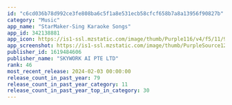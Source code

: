 ```yaml
---
id: "c6cd036b78d992ce3fe808ba6c5f1a8e531ecb58cfcf658b7a8a13956f90827b"
category: "Music"
app_name: "StarMaker-Sing Karaoke Songs"
app_id: 342138881
app_icon: https://is1-ssl.mzstatic.com/image/thumb/Purple116/v4/f5/11/9a/f5119afc-b052-4e56-a03d-25dd60618de1/AppIcon-0-0-1x_U007emarketing-0-0-0-10-0-0-sRGB-0-0-0-GLES2_U002c0-512MB-85-220-0-0.png/1024x1024bb.png
app_screenshot: https://is1-ssl.mzstatic.com/image/thumb/PurpleSource126/v4/e3/92/b1/e392b111-2145-d7e5-9996-469590d61861/ede4cf00-01b5-4687-99e3-dae8ab9c55fb_pintu_01.jpg/1284x2778bb.png
publisher_id: 1619484606
publisher_name: "SKYWORK AI PTE LTD"
rank: 46
most_recent_release: 2024-02-03 00:00:00
release_count_in_past_year: 79
release_count_in_past_year_category: 11
release_count_in_past_year_top_in_category: 30
---
```

